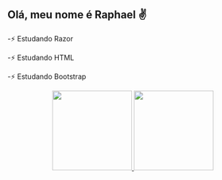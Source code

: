 ##  Olá, meu nome é Raphael ✌️

-⚡ Estudando Razor

-⚡ Estudando HTML

-⚡ Estudando Bootstrap

<div align="center">
<a href="https://github.com/ErrorRaphael">
<img height="160em" src="https://github-readme-stats.vercel.app/api?username=errorraphael&show_icons=true&theme=dracula&include_all_commits=true&count_private=true"/>
<img height="160em" src="https://github-readme-stats.vercel.app/api/top-langs/?username=errorraphael&layout=compact&langs_count=7&theme=dracula"/>
</div>
